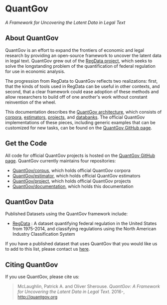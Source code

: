 # QuantGov

*A Framework for Uncovering the Latent Data in Legal Text*

## About QuantGov

QuantGov is an effort to expand the frontiers of economic and legal research by providing an open-source framework to uncover the latent data in legal text. QuantGov grew out of the [RegData project], which seeks to solve the longstanding problem of the quantification of federal regulation for use in economic analysis.

The progression from RegData to QuantGov reflects two realizations: first, that the kinds of tools used in RegData can be useful in other contexts, and second, that a clear framework could ease adoption of these methods and allow researchers to build off of one another's work without constant reinvention of the wheel.

This documentation describes the [QuantGov architecture], which consists of [corpora], [estimators], [projects], and [databanks]. The official QuantGov implementations of these pieces, including generic examples that can be customized for new tasks, can be found on the [QuantGov GitHub page].

## Get the Code

All code for official QuantGov projects is hosted on the [QuantGov GitHub page]. QuantGov currently maintains four repositories:

-   [QuantGov/corpus], which holds official QuantGov corpora
-   [QuantGov/estimator], which holds official QuantGov estimators
-   [QuantGov/project], which holds official QuantGov projects
-   [QuantGov/documentation], which holds this documentation

## QuantGov Data

Published Datasets using the QuantGov framework include:

-   [RegData] : A dataset quantifying federal regulation in the United States from 1975-2014, and classifying regulations using the North American Industry Classification System

If you have a published dataset that uses QuantGov that you would like us to add to this list, please contact us [here].

## Citing QuantGov

If you use QuantGov, please cite us:

> McLaughlin, Patrick A. and Oliver Sherouse. *QuantGov: A Framework for Uncovering the Latent Data in Legal Text*. 2016-, http://quantgov.org

  [RegData project]: http://regdata.org/
  [QuantGov architecture]: architecture.markdown
  [corpora]: corpus.markdown
  [estimators]: estimator.markdown
  [projects]: project.markdown
  [databanks]: databank.markdown
  [QuantGov GitHub page]: https://github.com/QuantGov
  [QuantGov/corpus]: https://github.com/QuantGov/corpus
  [QuantGov/estimator]: https://github.com/QuantGov/estimator
  [QuantGov/project]: https://github.com/QuantGov/project
  [QuantGov/documentation]: https://github.com/QuantGov/documentation
  [RegData]: http://regdata.org/data
  [here]: mailto:osherouse@mercatus.gmu.edu

